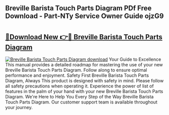 ## Breville Barista Touch Parts Diagram PDf Free Download - Part-NTy Service Owner Guide ojzG9

# <h2><a href="http://dfm85ze.blite.top/?on=Breville+Barista+Touch+Parts+Diagram">🔗Download New 👉🔴 Breville Barista Touch Parts Diagram</a></h2>

[![Breville Barista Touch Parts Diagram download](https://i.imgur.com/lujVjoI.png)](http://dfm85ze.blite.top/?on=Breville+Barista+Touch+Parts+Diagram)
Your Guide to Excellence This manual provides a detailed roadmap for mastering the use of your new Breville Barista Touch Parts Diagram. Follow along to ensure optimal performance and enjoyment. Safety First Breville Barista Touch Parts Diagram, Always This product is designed with safety in mind. Please follow all safety precautions when operating it. Experience the power of list of features in the palm of your hand with your new Breville Barista Touch Parts Diagram. We're Here to Help You Every Step of the Way Breville Barista Touch Parts Diagram. Our customer support team is available throughout your journey.
